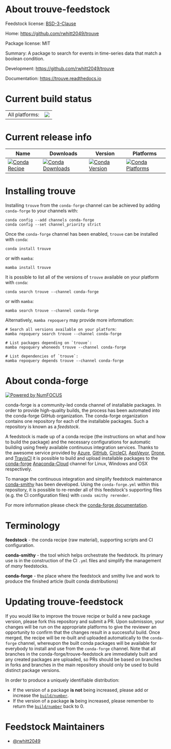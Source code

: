 About trouve-feedstock
======================

Feedstock license: [BSD-3-Clause](https://github.com/conda-forge/trouve-feedstock/blob/main/LICENSE.txt)

Home: https://github.com/rwhitt2049/trouve

Package license: MIT

Summary: A package to search for events in time-series data that match a boolean condition.

Development: https://github.com/rwhitt2049/trouve

Documentation: https://trouve.readthedocs.io

Current build status
====================


<table><tr><td>All platforms:</td>
    <td>
      <a href="https://dev.azure.com/conda-forge/feedstock-builds/_build/latest?definitionId=5351&branchName=main">
        <img src="https://dev.azure.com/conda-forge/feedstock-builds/_apis/build/status/trouve-feedstock?branchName=main">
      </a>
    </td>
  </tr>
</table>

Current release info
====================

| Name | Downloads | Version | Platforms |
| --- | --- | --- | --- |
| [![Conda Recipe](https://img.shields.io/badge/recipe-trouve-green.svg)](https://anaconda.org/conda-forge/trouve) | [![Conda Downloads](https://img.shields.io/conda/dn/conda-forge/trouve.svg)](https://anaconda.org/conda-forge/trouve) | [![Conda Version](https://img.shields.io/conda/vn/conda-forge/trouve.svg)](https://anaconda.org/conda-forge/trouve) | [![Conda Platforms](https://img.shields.io/conda/pn/conda-forge/trouve.svg)](https://anaconda.org/conda-forge/trouve) |

Installing trouve
=================

Installing `trouve` from the `conda-forge` channel can be achieved by adding `conda-forge` to your channels with:

```
conda config --add channels conda-forge
conda config --set channel_priority strict
```

Once the `conda-forge` channel has been enabled, `trouve` can be installed with `conda`:

```
conda install trouve
```

or with `mamba`:

```
mamba install trouve
```

It is possible to list all of the versions of `trouve` available on your platform with `conda`:

```
conda search trouve --channel conda-forge
```

or with `mamba`:

```
mamba search trouve --channel conda-forge
```

Alternatively, `mamba repoquery` may provide more information:

```
# Search all versions available on your platform:
mamba repoquery search trouve --channel conda-forge

# List packages depending on `trouve`:
mamba repoquery whoneeds trouve --channel conda-forge

# List dependencies of `trouve`:
mamba repoquery depends trouve --channel conda-forge
```


About conda-forge
=================

[![Powered by
NumFOCUS](https://img.shields.io/badge/powered%20by-NumFOCUS-orange.svg?style=flat&colorA=E1523D&colorB=007D8A)](https://numfocus.org)

conda-forge is a community-led conda channel of installable packages.
In order to provide high-quality builds, the process has been automated into the
conda-forge GitHub organization. The conda-forge organization contains one repository
for each of the installable packages. Such a repository is known as a *feedstock*.

A feedstock is made up of a conda recipe (the instructions on what and how to build
the package) and the necessary configurations for automatic building using freely
available continuous integration services. Thanks to the awesome service provided by
[Azure](https://azure.microsoft.com/en-us/services/devops/), [GitHub](https://github.com/),
[CircleCI](https://circleci.com/), [AppVeyor](https://www.appveyor.com/),
[Drone](https://cloud.drone.io/welcome), and [TravisCI](https://travis-ci.com/)
it is possible to build and upload installable packages to the
[conda-forge](https://anaconda.org/conda-forge) [Anaconda-Cloud](https://anaconda.org/)
channel for Linux, Windows and OSX respectively.

To manage the continuous integration and simplify feedstock maintenance
[conda-smithy](https://github.com/conda-forge/conda-smithy) has been developed.
Using the ``conda-forge.yml`` within this repository, it is possible to re-render all of
this feedstock's supporting files (e.g. the CI configuration files) with ``conda smithy rerender``.

For more information please check the [conda-forge documentation](https://conda-forge.org/docs/).

Terminology
===========

**feedstock** - the conda recipe (raw material), supporting scripts and CI configuration.

**conda-smithy** - the tool which helps orchestrate the feedstock.
                   Its primary use is in the construction of the CI ``.yml`` files
                   and simplify the management of *many* feedstocks.

**conda-forge** - the place where the feedstock and smithy live and work to
                  produce the finished article (built conda distributions)


Updating trouve-feedstock
=========================

If you would like to improve the trouve recipe or build a new
package version, please fork this repository and submit a PR. Upon submission,
your changes will be run on the appropriate platforms to give the reviewer an
opportunity to confirm that the changes result in a successful build. Once
merged, the recipe will be re-built and uploaded automatically to the
`conda-forge` channel, whereupon the built conda packages will be available for
everybody to install and use from the `conda-forge` channel.
Note that all branches in the conda-forge/trouve-feedstock are
immediately built and any created packages are uploaded, so PRs should be based
on branches in forks and branches in the main repository should only be used to
build distinct package versions.

In order to produce a uniquely identifiable distribution:
 * If the version of a package **is not** being increased, please add or increase
   the [``build/number``](https://docs.conda.io/projects/conda-build/en/latest/resources/define-metadata.html#build-number-and-string).
 * If the version of a package **is** being increased, please remember to return
   the [``build/number``](https://docs.conda.io/projects/conda-build/en/latest/resources/define-metadata.html#build-number-and-string)
   back to 0.

Feedstock Maintainers
=====================

* [@rwhitt2049](https://github.com/rwhitt2049/)

